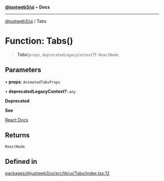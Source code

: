 [**@justweb3/ui**](../README.md) • **Docs**

***

[@justweb3/ui](../globals.md) / Tabs

# Function: Tabs()

> **Tabs**(`props`, `deprecatedLegacyContext`?): `ReactNode`

## Parameters

• **props**: `AnimatedTabsProps`

• **deprecatedLegacyContext?**: `any`

**Deprecated**

**See**

[React Docs](https://legacy.reactjs.org/docs/legacy-context.html#referencing-context-in-lifecycle-methods)

## Returns

`ReactNode`

## Defined in

[packages/@justweb3/ui/src/lib/ui/Tabs/index.tsx:12](https://github.com/JustaName-id/JustaName-sdk/blob/dc845c10af242e3ca87d95ef392516ac0bfa8b95/packages/@justweb3/ui/src/lib/ui/Tabs/index.tsx#L12)
